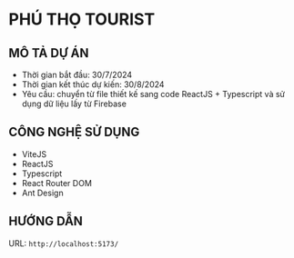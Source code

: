# PHÚ THỌ TOURIST

## MÔ TẢ DỰ ÁN

- Thời gian bắt đầu: 30/7/2024
- Thời gian kết thúc dự kiến: 30/8/2024
- Yêu cầu: chuyển từ file thiết kế sang code ReactJS + Typescript và sử dụng dữ liệu lấy từ Firebase

## CÔNG NGHỆ SỬ DỤNG

- ViteJS
- ReactJS
- Typescript
- React Router DOM
- Ant Design

## HƯỚNG DẪN

URL: `http://localhost:5173/`